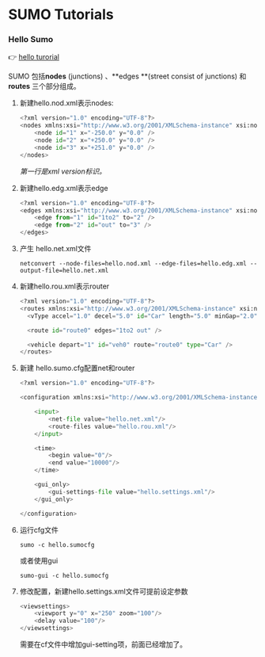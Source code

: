 # SUMO Tutorials

### Hello Sumo

👉 [hello turorial](http://sumo.dlr.de/wiki/Tutorials/Hello_Sumo)

SUMO 包括**nodes** (junctions) 、**edges **(street consist of junctions) 和 **routes** 三个部分组成。

1. 新建hello.nod.xml表示nodes:

   ```python
   <?xml version="1.0" encoding="UTF-8"?>
   <nodes xmlns:xsi="http://www.w3.org/2001/XMLSchema-instance" xsi:noNamespaceSchemaLocation="http://sumo.dlr.de/xsd/nodes_file.xsd">
       <node id="1" x="-250.0" y="0.0" />
       <node id="2" x="+250.0" y="0.0" />
       <node id="3" x="+251.0" y="0.0" />
   </nodes>
   ```

   *第一行是xml version标识。*

2. 新建hello.edg.xml表示edge

   ```python
   <?xml version="1.0" encoding="UTF-8"?>
   <edges xmlns:xsi="http://www.w3.org/2001/XMLSchema-instance" xsi:noNamespaceSchemaLocation="http://sumo.dlr.de/xsd/edges_file.xsd">
       <edge from="1" id="1to2" to="2" />
       <edge from="2" id="out" to="3" />
   </edges>
   ```

3. 产生 hello.net.xml文件

   ```shell
   netconvert --node-files=hello.nod.xml --edge-files=hello.edg.xml --output-file=hello.net.xml
   ```

4. 新建hello.rou.xml表示router

   ```python
   <?xml version="1.0" encoding="UTF-8"?>
   <routes xmlns:xsi="http://www.w3.org/2001/XMLSchema-instance" xsi:noNamespaceSchemaLocation="http://sumo.dlr.de/xsd/routes_file.xsd">
     <vType accel="1.0" decel="5.0" id="Car" length="5.0" minGap="2.0" maxSpeed="50.0" sigma="0" />

     <route id="route0" edges="1to2 out" />

     <vehicle depart="1" id="veh0" route="route0" type="Car" />
   </routes>
   ```

5. 新建 hello.sumo.cfg配置net和router

   ```python
   <?xml version="1.0" encoding="UTF-8"?>

   <configuration xmlns:xsi="http://www.w3.org/2001/XMLSchema-instance" xsi:noNamespaceSchemaLocation="http://sumo.dlr.de/xsd/sumoConfiguration.xsd">

       <input>
           <net-file value="hello.net.xml"/>
           <route-files value="hello.rou.xml"/>
       </input>

       <time>
           <begin value="0"/>
           <end value="10000"/>
       </time>

       <gui_only>
           <gui-settings-file value="hello.settings.xml"/>
       </gui_only>

   </configuration>
   ```

6. 运行cfg文件

   ```shell
   sumo -c hello.sumocfg
   ```

   或者使用gui

   ```shell
   sumo-gui -c hello.sumocfg
   ```

7. 修改配置，新建hello.settings.xml文件可提前设定参数

   ```python
   <viewsettings>
       <viewport y="0" x="250" zoom="100"/>
       <delay value="100"/>
   </viewsettings>
   ```

   需要在cf文件中增加gui-setting项，前面已经增加了。









